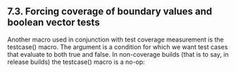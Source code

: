 ## 7\.3\. Forcing coverage of boundary values and boolean vector tests


Another macro used in conjunction with test coverage measurement is
the testcase() macro. The argument is a condition for which
we want test cases that evaluate to both true and false.
In non\-coverage builds (that is to say, in release builds) the
testcase() macro is a no\-op:



```
